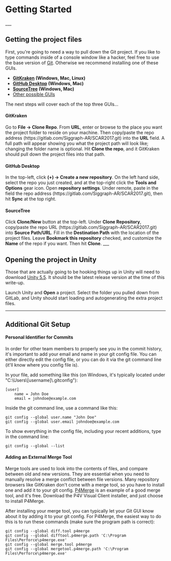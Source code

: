 <h1>Getting Started</h1>
___
<h2>Getting the project files</h2>
First, you're going to need a way to pull down the Git project. If you like to type commands inside of a console window like a hacker, feel free to use the base version of <a href="https://git-scm.com/">Git</a>. Otherwise we recommend installing one of these GUIs.

 - <b><a href="https://www.gitkraken.com/">GitKraken</a> (Windows, Mac, Linux)</b>
 - <b><a href="https://desktop.github.com/">GitHub Desktop</a> (Windows, Mac)</b>
 - <b><a href="https://www.sourcetreeapp.com/">SourceTree</a> (Windows, Mac)</b>
 - <a href="https://git-scm.com/downloads/guis">Other possible GUIs</a>

The next steps will cover each of the top three GUIs...
<h4>GitKraken</h4>
Go to <b>File -> Clone Repo</b>. From <b>URL</b>, enter or browse to the place you want the project folder to reside on your machine. Then copy/paste the repo address (https://gitlab.com/Siggraph-AR/SCAR2017.git) into the <b>URL</b> field. A full path will appear showing you what the project path will look like; changing the folder name is optional. Hit <b>Clone the repo</b>, and it GitKraken should pull down the project files into that path.

<h4>GitHub Desktop</h4>
In the top-left, click <b>(+) -> Create a new repository</b>. On the left hand side, select the repo you just created, and at the top-right click the <b>Tools and Options</b> gear icon. Open <b>repository settings</b>. Under remote, paste in the field the repo address (https://gitlab.com/Siggraph-AR/SCAR2017.git), then hit <b>Sync</b> at the top right.

<h4>SourceTree</h4>
Click <b>Clone/New</b> button at the top-left. Under <b>Clone Repository</b>, copy/paste the repo URL (https://gitlab.com/Siggraph-AR/SCAR2017.git) into <b>Source Path/URL</b>. Fill in the <b>Destination Path</b> with the location of the project files. Leave <b>Bookmark this repository</b> checked, and customize the <b>Name</b> of the repo if you want. Then hit <b>Clone</b>.
___
<h2>Opening the project in Unity</h2>
Those that are actually going to be hooking things up in Unity will need to download <a href="https://store.unity.com/download?ref=personal">Unity 5.5</a>. It should be the latest release version at the time of this write-up.

Launch Unity and <b>Open</b> a project. Select the folder you pulled down from GitLab, and Unity should start loading and autogenerating the extra project files.
___
<h2>Additional Git Setup</h2>
<h4>Personal Identifier for Commits</h4>
In order for other team members to properly see you in the commit history, it's important to add your email and name in your git config file. You can either directly edit the config file, or you can do it via the git command line (it'll know where you config file is).

In your file, add something like this (on Windows, it's typically located under "C:\\Users\\[username]\\.gitconfig"):
~~~~
[user]
	name = John Doe
	email = johndoe@example.com
~~~~

Inside the git command line, use a command like this:
~~~~
git config --global user.name "John Doe"
git config --global user.email johndoe@example.com
~~~~

To show everything in the config file, including your recent additions, type in the command line:
~~~~
git config --global --list
~~~~

<h4>Adding an External Merge Tool</h4>
Merge tools are used to look into the contents of files, and compare between old and new versions. They are essential when you need to manually resolve a merge conflict between file versions. Many repository browsers like GitKraken don't come with a merge tool, so you have to install one and add it to your git config. <a href="https://www.perforce.com/downloads/helix#clients">P4Merge</a> is an example of a good merge tool, and it's free. Download the P4V Visual Client installer, and just choose to install P4Merge.

After installing your merge tool, you can typically let your Git GUI know about it by adding it to your git config. For P4Merge, the easiest way to do this is to run these commands (make sure the program path is correct):
~~~~
git config --global diff.tool p4merge
git config --global difftool.p4merge.path 'C:\Program Files\Perforce\p4merge.exe'
git config --global merge.tool p4merge
git config --global mergetool.p4merge.path 'C:\Program Files\Perforce\p4merge.exe'
~~~~
